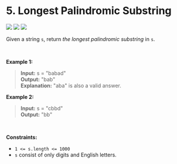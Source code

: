 # 5. Longest Palindromic Substring

<a href="https://github.com/whateverzpy/LeetCode-Markdown"><img src="https://img.shields.io/badge/Markdown-FFA116?logo=leetcode&labelColor=555"/></a>
![](https://img.shields.io/badge/Difficulty-Medium-orange)
![](https://img.shields.io/badge/Topics-Two_Pointers,_String,_Dynamic_Programming-blue)

Given a string `s`, return _the longest_ _palindromic_ _substring_ in `s`\.

<br>

**Example 1:**

> **Input:**  s = "babad" <br>
> **Output:**  "bab" <br>
> **Explanation:**  "aba" is also a valid answer\. <br>

**Example 2:**

> **Input:**  s = "cbbd" <br>
> **Output:**  "bb" <br>

<br>

**Constraints:**

*   `1 <= s.length <= 1000`
*   `s` consist of only digits and English letters\.
